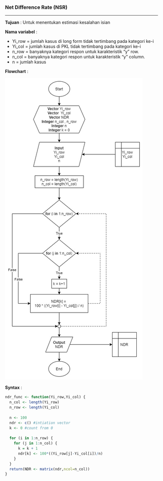 ### Net Difference Rate (NSR)
-------

**Tujuan** : 
Untuk menentukan estimasi kesalahan isian 

**Nama variabel** : 
- Yi_row  = jumlah kasus di long form tidak tertimbang pada kategori ke-i 
- Yi_col  = jumlah kasus di PKL tidak tertimbang pada kategori ke-i
- n_row = banyaknya kategori respon untuk karakteristik “y” row.
- n_col = banyaknya kategori respon untuk karakteristik “y” column.
- n = jumlah kasus

**Flowchart** : 

![Flowchart NDR!](/Pengolahan/NDR/NDR.jpg "NDR")


**Syntax** : 
```R
ndr_func <- function(Yi_row,Yi_col) {
  n_col <- length(Yi_row)
  n_row <- length(Yi_col)
  
  n <- 100
  ndr <- c() #intiation vector
  k <- 0 #count from 0
  
  for (i in 1:n_row) {
    for (j in 1:n_col) {
      k = k + 1
      ndr[k] <- 100*((Yi_row[j]-Yi_col[i])/n)
    }  
  }
  return(NDR <- matrix(ndr,ncol=n_col))
}
```
